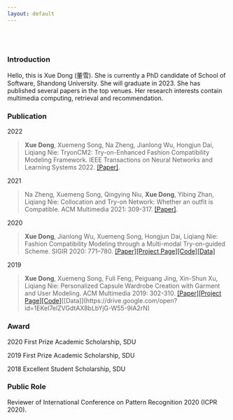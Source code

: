 ```yaml
---
layout: default
---
```


<br>

<br>

### Introduction

Hello, this is Xue Dong (董雪). She is currently a PhD candidate of School of Software, Shandong University. She will graduate in 2023. She has published several papers in the top venues. Her research interests contain multimedia computing, retrieval and recommendation.

### Publication
2022
>**Xue Dong**, Xuemeng Song, Na Zheng, Jianlong Wu, Hongjun Dai, Liqiang Nie: TryonCM2: Try-on-Enhanced Fashion Compatibility Modeling Framework. IEEE Transactions on Neural Networks and Learning Systems 2022. [[Paper]](https://ieeexplore.ieee.org/abstract/document/9775146).

2021
>Na Zheng, Xuemeng Song, Qingying Niu, **Xue Dong**, Yibing Zhan, Liqiang Nie: Collocation and Try-on Network: Whether an outfit is Compatible. ACM Multimedia 2021: 309-317. [[Paper]](https://dl.acm.org/doi/abs/10.1145/3474085.3475691).

2020
>**Xue Dong**, Jianlong Wu, Xuemeng Song, Hongjun Dai, Liqiang Nie: Fashion Compatibility Modeling through a Multi-modal Try-on-guided Scheme. SIGIR 2020: 771–780. [[Paper]](./assets/paper/FashionCompatibilityModelingthroughaMulti-modalTry-on-guidedScheme.pdf)[[Project Page]](https://dxresearch.wixsite.com/tryon-cm)[[Code]](https://drive.google.com/open?id=1nL4CuyEvafEx8hbpGVj0v81C1fETZjR0)[[Data]](https://drive.google.com/open?id=1-0wG_NXEEWMFe1JqOG2nGx3uQJDiVInS)

2019
>**Xue Dong**, Xuemeng Song, Fuli Feng, Peiguang Jing, Xin-Shun Xu, Liqiang Nie: Personalized Capsule Wardrobe Creation with Garment and User Modeling. ACM Multimedia 2019: 302-310. [[Paper]](./assets/paper/PersonalizedCapsuleWardrobeCreationwithGarmentandUserModeling.pdf)[[Project Page]](https://dxresearch.wixsite.com/pcw-dc)[[Code]](https://drive.google.com/open?id=133rsjW8QoDJKw75zJ5US0od488DXq4y_)[[Data]](https://drive.google.com/open?id=1EKeI7elZVGdtAX8bLbYjG-W55-9IA2rN)

### Award

2020 First Prize Academic Scholarship, SDU

2019 First Prize Academic Scholarship, SDU

2018 Excellent Student Scholarship, SDU

### Public Role

Reviewer of International Conference on Pattern Recognition 2020 (ICPR 2020).

